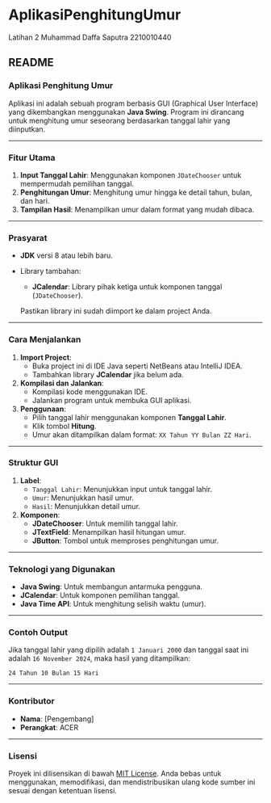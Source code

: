 # AplikasiPenghitungUmur
 Latihan 2 Muhammad Daffa Saputra 2210010440

## README

### Aplikasi Penghitung Umur

Aplikasi ini adalah sebuah program berbasis GUI (Graphical User Interface) yang dikembangkan menggunakan **Java Swing**. Program ini dirancang untuk menghitung umur seseorang berdasarkan tanggal lahir yang diinputkan.

---

### Fitur Utama
1. **Input Tanggal Lahir**: Menggunakan komponen `JDateChooser` untuk mempermudah pemilihan tanggal.
2. **Penghitungan Umur**: Menghitung umur hingga ke detail tahun, bulan, dan hari.
3. **Tampilan Hasil**: Menampilkan umur dalam format yang mudah dibaca.

---

### Prasyarat
- **JDK** versi 8 atau lebih baru.
- Library tambahan:
  - **JCalendar**: Library pihak ketiga untuk komponen tanggal (`JDateChooser`).
  
  Pastikan library ini sudah diimport ke dalam project Anda.

---

### Cara Menjalankan
1. **Import Project**:
   - Buka project ini di IDE Java seperti NetBeans atau IntelliJ IDEA.
   - Tambahkan library **JCalendar** jika belum ada.
2. **Kompilasi dan Jalankan**:
   - Kompilasi kode menggunakan IDE.
   - Jalankan program untuk membuka GUI aplikasi.
3. **Penggunaan**:
   - Pilih tanggal lahir menggunakan komponen **Tanggal Lahir**.
   - Klik tombol **Hitung**.
   - Umur akan ditampilkan dalam format: `XX Tahun YY Bulan ZZ Hari`.

---

### Struktur GUI
1. **Label**:
   - `Tanggal Lahir`: Menunjukkan input untuk tanggal lahir.
   - `Umur`: Menunjukkan hasil umur.
   - `Hasil`: Menunjukkan detail umur.
2. **Komponen**:
   - **JDateChooser**: Untuk memilih tanggal lahir.
   - **JTextField**: Menampilkan hasil hitungan umur.
   - **JButton**: Tombol untuk memproses penghitungan umur.

---

### Teknologi yang Digunakan
- **Java Swing**: Untuk membangun antarmuka pengguna.
- **JCalendar**: Untuk komponen pemilihan tanggal.
- **Java Time API**: Untuk menghitung selisih waktu (umur).

---

### Contoh Output
Jika tanggal lahir yang dipilih adalah `1 Januari 2000` dan tanggal saat ini adalah `16 November 2024`, maka hasil yang ditampilkan:
```
24 Tahun 10 Bulan 15 Hari
```

---

### Kontributor
- **Nama**: [Pengembang]
- **Perangkat**: ACER

---

### Lisensi
Proyek ini dilisensikan di bawah [MIT License](https://opensource.org/licenses/MIT). Anda bebas untuk menggunakan, memodifikasi, dan mendistribusikan ulang kode sumber ini sesuai dengan ketentuan lisensi.
